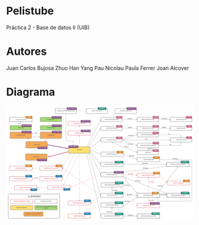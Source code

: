 # Pelistube
Práctica 2 - Base de datos II (UIB)

# Autores
Juan Carlos Bujosa
Zhuo Han Yang
Pau Nicolau
Paula Ferrer
Joan Alcover

# Diagrama 
![](img/diagrama.png)
